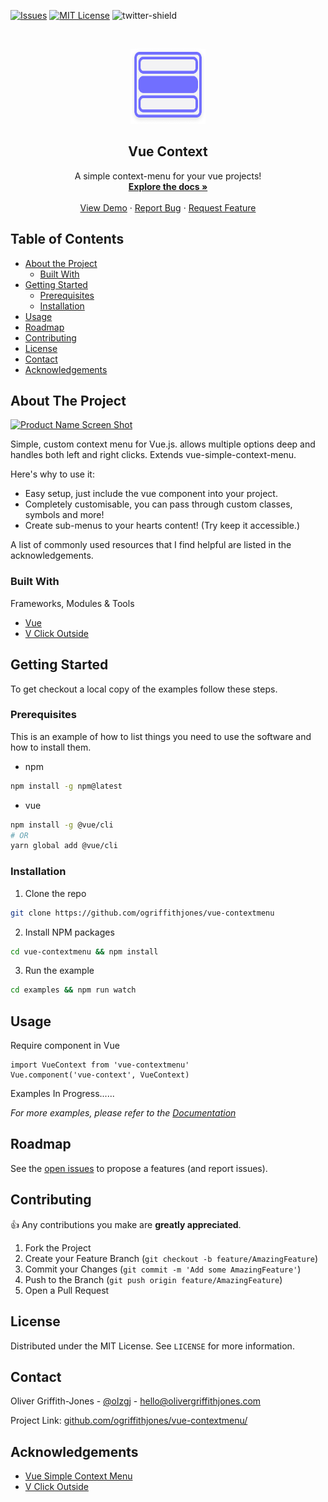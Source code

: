 <!-- [![Contributors][contributors-shield]][contributors-url] -->
<!-- [![Forks][forks-shield]][forks-url] -->
<!-- [![Stargazers][stars-shield]][stars-url] -->
[![Issues][issues-shield]][issues-url]
[![MIT License][license-shield]][license-url]
![twitter-shield]



<!-- PROJECT LOGO -->
<br />
<p align="center">
  <a href="#">
    <img src="./example/vuecontext.png" alt="Logo" width="120" height="120">
  </a>

  <h2 align="center">Vue Context</h2>

  <p align="center">
    A simple context-menu for your vue projects!
    <br />
    <a href="https://github.com/othneildrew/Best-README-Template"><strong>Explore the docs »</strong></a>
    <br />
    <br />
    <a href="https://github.com/othneildrew/Best-README-Template">View Demo</a>
    ·
    <a href="https://github.com/othneildrew/Best-README-Template/issues">Report Bug</a>
    ·
    <a href="https://github.com/othneildrew/Best-README-Template/issues">Request Feature</a>
  </p>
</p>



<!-- TABLE OF CONTENTS -->
## Table of Contents

* [About the Project](#about-the-project)
  * [Built With](#built-with)
* [Getting Started](#getting-started)
  * [Prerequisites](#prerequisites)
  * [Installation](#installation)
* [Usage](#usage)
* [Roadmap](#roadmap)
* [Contributing](#contributing)
* [License](#license)
* [Contact](#contact)
* [Acknowledgements](#acknowledgements)



<!-- ABOUT THE PROJECT -->
## About The Project

[![Product Name Screen Shot][product-screenshot]](https://example.com)

Simple, custom context menu for Vue.js. allows multiple options deep and handles both left and right clicks. Extends vue-simple-context-menu.

Here's why to use it: 
* Easy setup, just include the vue component into your project. 
* Completely customisable, you can pass through custom classes, symbols and more! 
* Create sub-menus to your hearts content! (Try keep it accessible.)

A list of commonly used resources that I find helpful are listed in the acknowledgements.

### Built With
Frameworks, Modules & Tools
* [Vue](https://vuejs.org/)
* [V Click Outside](https://www.npmjs.com/package/v-click-outside)



<!-- GETTING STARTED -->
## Getting Started

To get checkout a local copy of the examples follow these steps.

### Prerequisites

This is an example of how to list things you need to use the software and how to install them.
* npm
```sh
npm install -g npm@latest
```
* vue
```sh
npm install -g @vue/cli
# OR
yarn global add @vue/cli
```

### Installation

1. Clone the repo
```sh
git clone https://github.com/ogriffithjones/vue-contextmenu
```
2. Install NPM packages
```sh
cd vue-contextmenu && npm install
```
3. Run the example
```sh
cd examples && npm run watch
```



<!-- USAGE EXAMPLES -->
## Usage

Require component in Vue
```JS
import VueContext from 'vue-contextmenu'
Vue.component('vue-context', VueContext)
```

Examples In Progress......

_For more examples, please refer to the [Documentation](https://example.com)_



<!-- ROADMAP -->
## Roadmap

See the [open issues](https://github.com/ogriffithjones/vue-contextmenu/issues) to propose a features (and report issues).



<!-- CONTRIBUTING -->
## Contributing

👍 Any contributions you make are **greatly appreciated**.

1. Fork the Project
2. Create your Feature Branch (`git checkout -b feature/AmazingFeature`)
3. Commit your Changes (`git commit -m 'Add some AmazingFeature'`)
4. Push to the Branch (`git push origin feature/AmazingFeature`)
5. Open a Pull Request



<!-- LICENSE -->
## License

Distributed under the MIT License. See `LICENSE` for more information.



<!-- CONTACT -->
## Contact
Oliver Griffith-Jones - [@olzgj](https://twitter.com/olzgj) - hello@olivergriffithjones.com

Project Link: [github.com/ogriffithjones/vue-contextmenu/](https://github.com/ogriffithjones/vue-contextmenu/)



<!-- ACKNOWLEDGEMENTS -->
## Acknowledgements
* [Vue Simple Context Menu](https://github.com/johndatserakis/vue-simple-context-menu)
* [V Click Outside](https://www.npmjs.com/package/v-click-outside)





<!-- MARKDOWN LINKS & IMAGES -->
<!-- https://www.markdownguide.org/basic-syntax/#reference-style-links -->
[contributors-shield]: https://img.shields.io/github/contributors/othneildrew/Best-README-Template.svg?style=flat-square
[contributors-url]: https://github.com/othneildrew/Best-README-Template/graphs/contributors
[forks-shield]: https://img.shields.io/github/forks/othneildrew/Best-README-Template.svg?style=flat-square
[forks-url]: https://github.com/othneildrew/Best-README-Template/network/members
[stars-shield]: https://img.shields.io/github/stars/othneildrew/Best-README-Template.svg?style=flat-square
[stars-url]: https://github.com/othneildrew/Best-README-Template/stargazers
[issues-shield]: https://img.shields.io/github/issues/ogriffithjones/vue-contextmenu.svg?style=flat-square
[issues-url]: https://github.com/ogriffithjones/vue-contextmenu/issues
[license-shield]: https://img.shields.io/github/license/othneildrew/Best-README-Template.svg?style=flat-square
[license-url]: https://github.com/othneildrew/Best-README-Template/blob/master/LICENSE.txt
[twitter-shield]: https://img.shields.io/twitter/follow/OlzGJ?label=Follow
[product-screenshot]: images/screenshot.png

